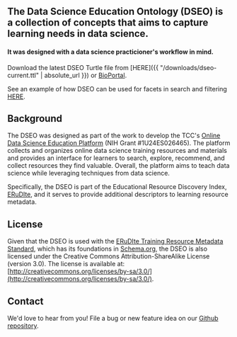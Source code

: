 ## The Data Science Education Ontology (DSEO) is a collection of concepts that aims to capture learning needs in data science. 

#### It was designed with a data science practicioner's workflow in mind.

Download the latest DSEO Turtle file from [HERE]({{ "/downloads/dseo-current.ttl" | absolute_url }}) or [BioPortal](https://bioportal.bioontology.org/ontologies/DSEO).

See an example of how DSEO can be used for facets in search and filtering [HERE](https://bigdatau.ini.usc.edu/search?query=machine+learning).

## Background
The DSEO was designed as part of the work to develop the 
TCC's [Online Data Science Education Platform](https://bigdatau.ini.usc.edu/)
(NIH Grant #1U24ES026465). The platform collects and organizes online data science 
training resources and materials and provides an interface for learners to search, 
explore, recommend, and collect resources they find valuable. Overall, the platform
aims to teach data science while leveraging techniques from data science.

Specifically, the DSEO is part of the Educational Resource Discovery Index, [ERuDIte](https://bigdatau.ini.usc.edu/about_erudite), 
and it serves to provide additional descriptors to learning resource metadata.

## License
Given that the DSEO is used with the [ERuDIte Training Resource Metadata Standard](https://github.com/bioint/erudite-training-resource-standard),
which has its foundations in [Schema.org](https://schema.org/), the DSEO is also licensed under the Creative Commons Attribution-ShareAlike License (version 3.0).
The license is available at: [http://creativecommons.org/licenses/by-sa/3.0/](http://creativecommons.org/licenses/by-sa/3.0/).

## Contact
We'd love to hear from you! File a bug or new feature idea on our 
[Github repository](https://github.com/bioint/DSEO/issues). 
